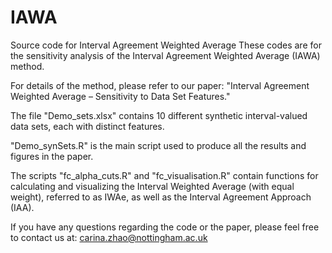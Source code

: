 # IAWA
Source code for Interval Agreement Weighted Average
These codes are for the sensitivity analysis of the Interval Agreement Weighted Average (IAWA) method.

For details of the method, please refer to our paper: "Interval Agreement Weighted Average – Sensitivity to Data Set Features."

The file "Demo_sets.xlsx" contains 10 different synthetic interval-valued data sets, each with distinct features.

"Demo_synSets.R" is the main script used to produce all the results and figures in the paper.

The scripts "fc_alpha_cuts.R" and "fc_visualisation.R" contain functions for calculating and visualizing the Interval Weighted Average (with equal weight), referred to as IWAe, as well as the Interval Agreement Approach (IAA).

If you have any questions regarding the code or the paper, please feel free to contact us at: carina.zhao@nottingham.ac.uk
